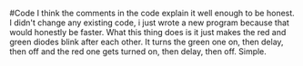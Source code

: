 #Code
I think the comments in the code explain it well enough to be honest. 
I didn't change any existing code, i just wrote a new program because that would honestly be faster. 
What this thing does  is it just makes the red and green diodes blink after each other. 
It turns the green one on, then delay, then off and the red one gets turned on, then delay, then off. 
Simple. 